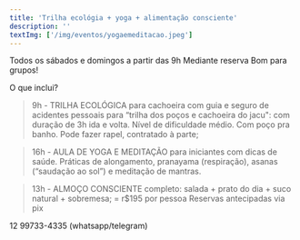 ```yaml
---
title: 'Trilha ecológia + yoga + alimentação consciente'
description: ''
textImg: ['/img/eventos/yogaemeditacao.jpeg']
---
```

Todos os sábados e domingos a partir das 9h
Mediante reserva
Bom para grupos!

O que inclui?

> 9h - TRILHA ECOLÓGICA para cachoeira com guia e seguro de acidentes pessoais para “trilha dos poços e cachoeira do jacu": com duração de 3h ida e volta. Nível de dificuldade médio. Com poço pra banho. Pode fazer rapel, contratado à parte;

> 16h - AULA DE YOGA E MEDITAÇÃO para iniciantes com dicas de saúde. Práticas de alongamento, pranayama (respiração), asanas (“saudação ao sol”) e meditação de mantras.

> 13h - ALMOÇO CONSCIENTE completo: salada + prato do dia + suco natural + sobremesa; 
= 
r$195 por pessoa
Reservas antecipadas via pix 

12 99733-4335 (whatsapp/telegram)

